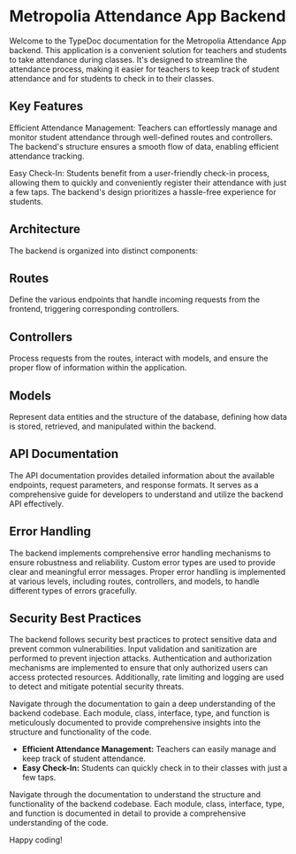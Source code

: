 # Metropolia Attendance App Backend

Welcome to the TypeDoc documentation for the Metropolia Attendance App backend. This application is a convenient solution for teachers and students to take attendance during classes. It's designed to streamline the attendance process, making it easier for teachers to keep track of student attendance and for students to check in to their classes.

## Key Features

Efficient Attendance Management: Teachers can effortlessly manage and monitor student attendance through well-defined routes and controllers. The backend's structure ensures a smooth flow of data, enabling efficient attendance tracking.

Easy Check-In: Students benefit from a user-friendly check-in process, allowing them to quickly and conveniently register their attendance with just a few taps. The backend's design prioritizes a hassle-free experience for students.

## Architecture

The backend is organized into distinct components:

## Routes
Define the various endpoints that handle incoming requests from the frontend, triggering corresponding controllers.

## Controllers
Process requests from the routes, interact with models, and ensure the proper flow of information within the application.

## Models
Represent data entities and the structure of the database, defining how data is stored, retrieved, and manipulated within the backend.

## API Documentation

The API documentation provides detailed information about the available endpoints, request parameters, and response formats. It serves as a comprehensive guide for developers to understand and utilize the backend API effectively.

## Error Handling

The backend implements comprehensive error handling mechanisms to ensure robustness and reliability. Custom error types are used to provide clear and meaningful error messages. Proper error handling is implemented at various levels, including routes, controllers, and models, to handle different types of errors gracefully.

## Security Best Practices

The backend follows security best practices to protect sensitive data and prevent common vulnerabilities. Input validation and sanitization are performed to prevent injection attacks. Authentication and authorization mechanisms are implemented to ensure that only authorized users can access protected resources. Additionally, rate limiting and logging are used to detect and mitigate potential security threats.

Navigate through the documentation to gain a deep understanding of the backend codebase. Each module, class, interface, type, and function is meticulously documented to provide comprehensive insights into the structure and functionality of the code.
- **Efficient Attendance Management:** Teachers can easily manage and keep track of student attendance.
- **Easy Check-In:** Students can quickly check in to their classes with just a few taps.

Navigate through the documentation to understand the structure and functionality of the backend codebase. Each module, class, interface, type, and function is documented in detail to provide a comprehensive understanding of the code.

Happy coding!
